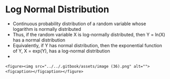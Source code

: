 # Log Normal Distribution

* Continuous probability distribution of a random variable whose logarithm is normally distributed
* Thus, if the random variable X is log-normally distributed, then Y = ln(X) has a normal distribution&#x20;
* Equivalently, if Y has normal distribution, then the exponential function of Y, X = exp(Y), has a log-normal distribution
*

    <figure><img src="../../.gitbook/assets/image (36).png" alt=""><figcaption></figcaption></figure>
